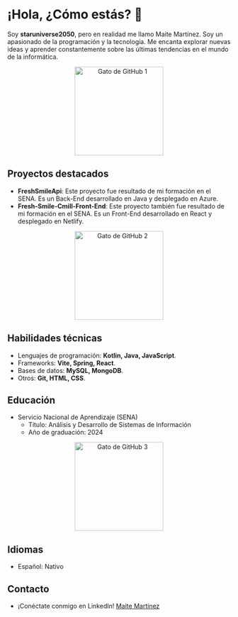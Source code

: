 <!-- Encabezado -->
# ¡Hola, ¿Cómo estás? 👋

<!-- Descripción -->
Soy **staruniverse2050**, pero en realidad me llamo Maite Martínez. Soy un apasionado de la programación y la tecnología. Me encanta explorar nuevas ideas y aprender constantemente sobre las últimas tendencias en el mundo de la informática.

<p align="center">
  <img src="https://octodex.github.com/images/daftpunktocat-guy.gif" alt="Gato de GitHub 1" width="200" height="200">
</p>

## Proyectos destacados
- **FreshSmileApi**: Este proyecto fue resultado de mi formación en el SENA. Es un Back-End desarrollado en Java y desplegado en Azure.
- **Fresh-Smile-Cmill-Front-End**: Este proyecto también fue resultado de mi formación en el SENA. Es un Front-End desarrollado en React y desplegado en Netlify.

<p align="center">
  <img src="https://octodex.github.com/images/daftpunktocat-thomas.gif" alt="Gato de GitHub 2" width="200" height="200">
</p>

## Habilidades técnicas
- Lenguajes de programación: **Kotlin, Java, JavaScript**.
- Frameworks: **Vite, Spring, React**.
- Bases de datos: **MySQL, MongoDB**.
- Otros: **Git, HTML, CSS**.

## Educación
- Servicio Nacional de Aprendizaje (SENA)
  - Título: Análisis y Desarrollo de Sistemas de Información
  - Año de graduación: 2024

<p align="center">
  <img src="https://octodex.github.com/images/daftpunktocat-thomas.gif" alt="Gato de GitHub 3" width="200" height="200">
</p>

## Idiomas
- Español: Nativo

## Contacto
- ¡Conéctate conmigo en LinkedIn! [Maite Martínez](https://www.linkedin.com/in/maite-martinez-/)
